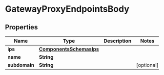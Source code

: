 # GatewayProxyEndpointsBody

## Properties
Name | Type | Description | Notes
------------ | ------------- | ------------- | -------------
**ips** | [**ComponentsSchemasIps**](ComponentsSchemasIps.md) |  | 
**name** | **String** |  | 
**subdomain** | **String** |  |  [optional]
